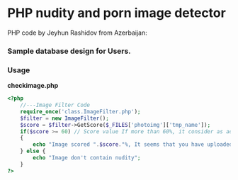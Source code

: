 # PHP nudity and porn image detector

PHP code by Jeyhun Rashidov from Azerbaijan:

### Sample database design for Users.

### Usage

**checkimage.php**
```php
<?php
    //---Image Filter Code
    require_once('class.ImageFilter.php');
    $filter = new ImageFilter();
    $score = $filter->GetScore($_FILES['photoimg']['tmp_name']);
    if($score >= 60) // Score value If more than 60%, it consider as adult image. 
    {
        echo "Image scored ".$score."%, It seems that you have uploaded a nude picture :-(";
    } else {
        echo "Image don't contain nudity";
    }
?>
```
